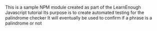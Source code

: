 This is a sample NPM module created as part of the LearnEnough Javascript tutorial
Its purpose is to create automated testing for the palindrome checker
It will eventually be used to confirm if a phrase is a palindrome or not
